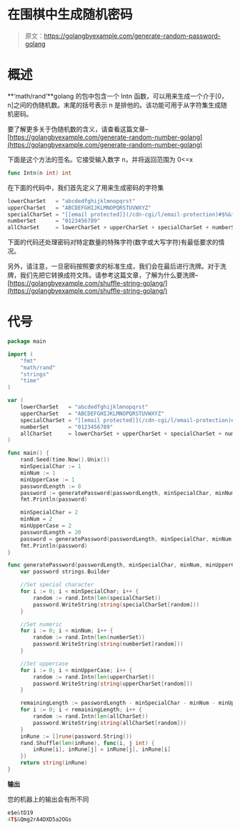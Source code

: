 # 在围棋中生成随机密码

> 原文：<https://golangbyexample.com/generate-random-password-golang>

# **概述**

**‘math/rand’**golang 的包中包含一个 Intn 函数，可以用来生成一个介于[0，n]之间的伪随机数。末尾的括号表示 n 是排他的。该功能可用于从字符集生成随机密码。

要了解更多关于伪随机数的含义，请查看这篇文章–[https://golangbyexample.com/generate-random-number-golang](https://golangbyexample.com/generate-random-number-golang)

下面是这个方法的签名。它接受输入数字 n，并将返回范围为 0<=x

```go
func Intn(n int) int
```

在下面的代码中，我们首先定义了用来生成密码的字符集

```go
lowerCharSet   = "abcdedfghijklmnopqrst"
upperCharSet   = "ABCDEFGHIJKLMNOPQRSTUVWXYZ"
specialCharSet = "[[email protected]](/cdn-cgi/l/email-protection)#$%&*"
numberSet      = "0123456789"
allCharSet     = lowerCharSet + upperCharSet + specialCharSet + numberSet
```

下面的代码还处理密码对特定数量的特殊字符(数字或大写字符)有最低要求的情况。

另外，请注意，一旦密码按照要求的标准生成，我们会在最后进行洗牌。对于洗牌，我们先把它转换成符文阵。请参考这篇文章，了解为什么要洗牌–[https://golangbyexample.com/shuffle-string-golang/](https://golangbyexample.com/shuffle-string-golang/)

# **代号**

```go
package main

import (
    "fmt"
    "math/rand"
    "strings"
    "time"
)

var (
    lowerCharSet   = "abcdedfghijklmnopqrst"
    upperCharSet   = "ABCDEFGHIJKLMNOPQRSTUVWXYZ"
    specialCharSet = "[[email protected]](/cdn-cgi/l/email-protection)#$%&*"
    numberSet      = "0123456789"
    allCharSet     = lowerCharSet + upperCharSet + specialCharSet + numberSet
)

func main() {
    rand.Seed(time.Now().Unix())
    minSpecialChar := 1
    minNum := 1
    minUpperCase := 1
    passwordLength := 8
    password := generatePassword(passwordLength, minSpecialChar, minNum, minUpperCase)
    fmt.Println(password)

    minSpecialChar = 2
    minNum = 2
    minUpperCase = 2
    passwordLength = 20
    password = generatePassword(passwordLength, minSpecialChar, minNum, minUpperCase)
    fmt.Println(password)
}

func generatePassword(passwordLength, minSpecialChar, minNum, minUpperCase int) string {
    var password strings.Builder

    //Set special character
    for i := 0; i < minSpecialChar; i++ {
        random := rand.Intn(len(specialCharSet))
        password.WriteString(string(specialCharSet[random]))
    }

    //Set numeric
    for i := 0; i < minNum; i++ {
        random := rand.Intn(len(numberSet))
        password.WriteString(string(numberSet[random]))
    }

    //Set uppercase
    for i := 0; i < minUpperCase; i++ {
        random := rand.Intn(len(upperCharSet))
        password.WriteString(string(upperCharSet[random]))
    }

    remainingLength := passwordLength - minSpecialChar - minNum - minUpperCase
    for i := 0; i < remainingLength; i++ {
        random := rand.Intn(len(allCharSet))
        password.WriteString(string(allCharSet[random]))
    }
    inRune := []rune(password.String())
	rand.Shuffle(len(inRune), func(i, j int) {
		inRune[i], inRune[j] = inRune[j], inRune[i]
	})
	return string(inRune)
}
```

**输出**

您的机器上的输出会有所不同

```go
e$e&tD19
4T$&Qmg2rA4DXD5a2OGs
```